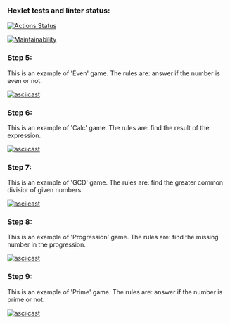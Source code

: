 ### Hexlet tests and linter status:
[![Actions Status](https://github.com/Go-sha/java-project-61/workflows/hexlet-check/badge.svg)](https://github.com/Go-sha/java-project-61/actions)

[![Maintainability](https://api.codeclimate.com/v1/badges/6e1e5290b57ed592411d/maintainability)](https://codeclimate.com/github/Go-sha/java-project-61/maintainability)


### Step 5:
This is an example of 'Even' game.
The rules are: answer if the number is even or not.

[![asciicast](https://asciinema.org/a/L7ElKDocvEqBB3fwTQtxWpKdz.svg)](https://asciinema.org/a/L7ElKDocvEqBB3fwTQtxWpKdz)

### Step 6:
This is an example of 'Calc' game.
The rules are: find the result of the expression.

[![asciicast](https://asciinema.org/a/I8gFpPMY1QXr5gA4vEstD6STq.svg)](https://asciinema.org/a/I8gFpPMY1QXr5gA4vEstD6STq)

### Step 7:
This is an example of 'GCD' game.
The rules are: find the greater common divisior of given numbers.

[![asciicast](https://asciinema.org/a/miQwIbMhNHhIYhw1jWddQdKrY.svg)](https://asciinema.org/a/miQwIbMhNHhIYhw1jWddQdKrY)

### Step 8:
This is an example of 'Progression' game.
The rules are: find the missing number in the progression.

[![asciicast](https://asciinema.org/a/jRm4qS9M7gYUrmdjEm5EjPtPY.svg)](https://asciinema.org/a/jRm4qS9M7gYUrmdjEm5EjPtPY)

### Step 9:
This is an example of 'Prime' game.
The rules are: answer if the number is prime or not.

[![asciicast](https://asciinema.org/a/CRNLEV7CfVdi3fzDmI9pVyPlA.svg)](https://asciinema.org/a/CRNLEV7CfVdi3fzDmI9pVyPlA)
